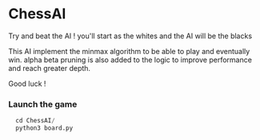 # ChessAI

Try and beat the AI ! you'll start as the whites and the AI will be the blacks

This AI implement the minmax algorithm to be able to play and eventually win. alpha beta pruning is also added to the logic to improve performance and reach greater depth.

Good luck ! 

### Launch the game
```python
  cd ChessAI/
  python3 board.py
```
